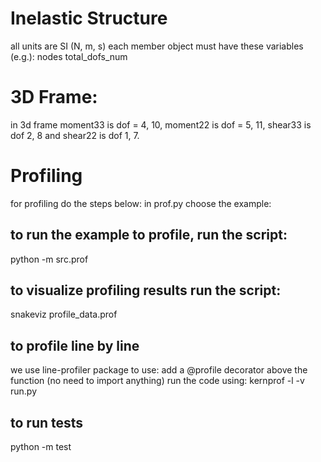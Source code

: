# Inelastic Structure
all units are SI (N, m, s)
each member object must have these variables (e.g.):
nodes
total_dofs_num

# 3D Frame:
in 3d frame moment33 is dof = 4, 10, moment22 is dof = 5, 11, shear33 is dof 2, 8 and
shear22 is dof 1, 7.

# Profiling
for profiling do the steps below:
in prof.py choose the example:
## to run the example to profile, run the script:
python -m src.prof
## to visualize profiling results run the script:
snakeviz profile_data.prof

## to profile line by line
we use line-profiler package
to use:
add a @profile decorator above the function (no need to import anything)
run the code using:
kernprof -l -v run.py

## to run tests
python -m test